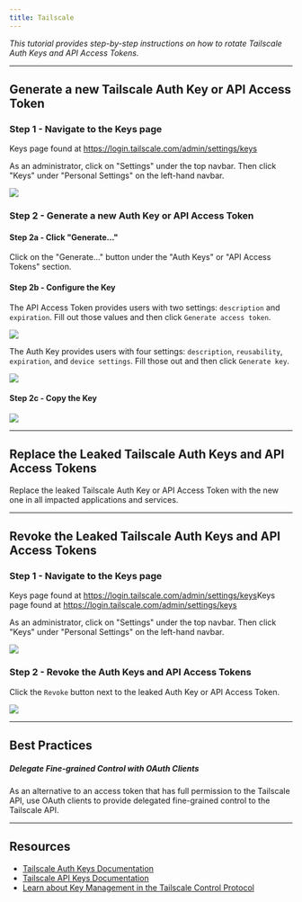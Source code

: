 ```yaml
---
title: Tailscale
---
```


*This tutorial provides step-by-step instructions on how to rotate Tailscale Auth Keys and API Access Tokens.*

---

## Generate a new Tailscale Auth Key or API Access Token

### Step 1 - Navigate to the Keys page
Keys page found at <https://login.tailscale.com/admin/settings/keys>

As an administrator, click on "Settings" under the top navbar. Then click "Keys" under "Personal Settings" on the left-hand navbar.

![](/images/tailscale/1.png)

### Step 2 - Generate a new Auth Key or API Access Token
#### Step 2a - Click "Generate..."
Click on the "Generate..." button under the "Auth Keys" or "API Access Tokens" section.
#### Step 2b - Configure the Key
The API Access Token provides users with two settings: `description` and `expiration`. Fill out those values and then click `Generate access token`.

![](/images/tailscale/2.png)

The Auth Key provides users with four settings: `description`, `reusability`, `expiration`, and `device settings`. Fill those out and then click `Generate key`.

![](/images/tailscale/3.png)

#### Step 2c - Copy the Key

![](/images/tailscale/4.png)

---

## Replace the Leaked Tailscale Auth Keys and API Access Tokens
Replace the leaked Tailscale Auth Key or API Access Token with the new one in all impacted applications and services.

---

## Revoke the Leaked Tailscale Auth Keys and API Access Tokens

### Step 1 - Navigate to the Keys page
Keys page found at <https://login.tailscale.com/admin/settings/keys>Keys page found at <https://login.tailscale.com/admin/settings/keys>

As an administrator, click on "Settings" under the top navbar. Then click "Keys" under "Personal Settings" on the left-hand navbar.

![](/images/tailscale/1.png)

### Step 2 - Revoke the Auth Keys and API Access Tokens
Click the `Revoke` button next to the leaked Auth Key or API Access Token.

![](/images/tailscale/5.png)

---

## Best Practices

##### Delegate Fine-grained Control with OAuth Clients
As an alternative to an access token that has full permission to the Tailscale API, use OAuth clients to provide delegated fine-grained control to the Tailscale API.

---

## Resources
- [Tailscale Auth Keys Documentation](https://tailscale.com/kb/1085/auth-keys/)
- [Tailscale API Keys Documentation](https://tailscale.com/kb/1101/api/)
- [Learn about Key Management in the Tailscale Control Protocol](https://tailscale.com/blog/tailscale-key-management/)
